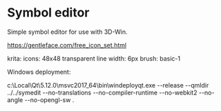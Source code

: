 # Symbol editor

Simple symbol editor for use with 3D-Win.

https://gentleface.com/free_icon_set.html

krita:
	icons:
		48x48
		transparent
		line width: 6px
		brush: basic-1

Windows deployment:

c:\Local\Qt\5.12.0\msvc2017_64\bin\windeployqt.exe
	--release
	--qmldir ../../symedit
	--no-translations
	--no-compiler-runtime
	--no-webkit2
	--no-angle
	--no-opengl-sw
	.

